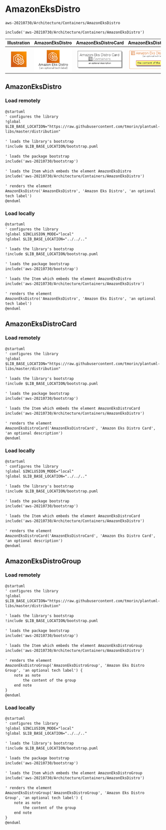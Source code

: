 # AmazonEksDistro


```text
aws-20210730/Architecture/Containers/AmazonEksDistro
```

```text
include('aws-20210730/Architecture/Containers/AmazonEksDistro')
```



| Illustration | AmazonEksDistro | AmazonEksDistroCard | AmazonEksDistroGroup |
| :---: | :---: | :---: | :---: |
| ![illustration for Illustration](../../../aws-20210730/Architecture/Containers/AmazonEksDistro.png) | ![illustration for AmazonEksDistro](../../../aws-20210730/Architecture/Containers/AmazonEksDistro.Local.png) | ![illustration for AmazonEksDistroCard](../../../aws-20210730/Architecture/Containers/AmazonEksDistroCard.Local.png) | ![illustration for AmazonEksDistroGroup](../../../aws-20210730/Architecture/Containers/AmazonEksDistroGroup.Local.png) |




## AmazonEksDistro

### Load remotely
```plantuml
@startuml
' configures the library
!global $LIB_BASE_LOCATION="https://raw.githubusercontent.com/tmorin/plantuml-libs/master/distribution"

' loads the library's bootstrap
!include $LIB_BASE_LOCATION/bootstrap.puml

' loads the package bootstrap
include('aws-20210730/bootstrap')

' loads the Item which embeds the element AmazonEksDistro
include('aws-20210730/Architecture/Containers/AmazonEksDistro')

' renders the element
AmazonEksDistro('AmazonEksDistro', 'Amazon Eks Distro', 'an optional tech label')
@enduml
```

### Load locally
```plantuml
@startuml
' configures the library
!global $INCLUSION_MODE="local"
!global $LIB_BASE_LOCATION="../../.."

' loads the library's bootstrap
!include $LIB_BASE_LOCATION/bootstrap.puml

' loads the package bootstrap
include('aws-20210730/bootstrap')

' loads the Item which embeds the element AmazonEksDistro
include('aws-20210730/Architecture/Containers/AmazonEksDistro')

' renders the element
AmazonEksDistro('AmazonEksDistro', 'Amazon Eks Distro', 'an optional tech label')
@enduml
```

## AmazonEksDistroCard

### Load remotely
```plantuml
@startuml
' configures the library
!global $LIB_BASE_LOCATION="https://raw.githubusercontent.com/tmorin/plantuml-libs/master/distribution"

' loads the library's bootstrap
!include $LIB_BASE_LOCATION/bootstrap.puml

' loads the package bootstrap
include('aws-20210730/bootstrap')

' loads the Item which embeds the element AmazonEksDistroCard
include('aws-20210730/Architecture/Containers/AmazonEksDistro')

' renders the element
AmazonEksDistroCard('AmazonEksDistroCard', 'Amazon Eks Distro Card', 'an optional description')
@enduml
```

### Load locally
```plantuml
@startuml
' configures the library
!global $INCLUSION_MODE="local"
!global $LIB_BASE_LOCATION="../../.."

' loads the library's bootstrap
!include $LIB_BASE_LOCATION/bootstrap.puml

' loads the package bootstrap
include('aws-20210730/bootstrap')

' loads the Item which embeds the element AmazonEksDistroCard
include('aws-20210730/Architecture/Containers/AmazonEksDistro')

' renders the element
AmazonEksDistroCard('AmazonEksDistroCard', 'Amazon Eks Distro Card', 'an optional description')
@enduml
```

## AmazonEksDistroGroup

### Load remotely
```plantuml
@startuml
' configures the library
!global $LIB_BASE_LOCATION="https://raw.githubusercontent.com/tmorin/plantuml-libs/master/distribution"

' loads the library's bootstrap
!include $LIB_BASE_LOCATION/bootstrap.puml

' loads the package bootstrap
include('aws-20210730/bootstrap')

' loads the Item which embeds the element AmazonEksDistroGroup
include('aws-20210730/Architecture/Containers/AmazonEksDistro')

' renders the element
AmazonEksDistroGroup('AmazonEksDistroGroup', 'Amazon Eks Distro Group', 'an optional tech label') {
    note as note
        the content of the group
    end note
}
@enduml
```

### Load locally
```plantuml
@startuml
' configures the library
!global $INCLUSION_MODE="local"
!global $LIB_BASE_LOCATION="../../.."

' loads the library's bootstrap
!include $LIB_BASE_LOCATION/bootstrap.puml

' loads the package bootstrap
include('aws-20210730/bootstrap')

' loads the Item which embeds the element AmazonEksDistroGroup
include('aws-20210730/Architecture/Containers/AmazonEksDistro')

' renders the element
AmazonEksDistroGroup('AmazonEksDistroGroup', 'Amazon Eks Distro Group', 'an optional tech label') {
    note as note
        the content of the group
    end note
}
@enduml
```

